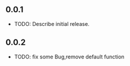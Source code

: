 ## 0.0.1

* TODO: Describe initial release.

## 0.0.2

* TODO: fix some Bug,remove default function
